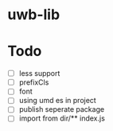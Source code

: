 # uwb-lib

# Todo
- [ ] less support
- [ ] prefixCls
- [ ] font
- [ ] using umd es in project
- [ ] publish seperate package
- [ ] import from dir/** index.js
